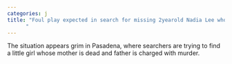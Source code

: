 ```yaml
---
categories: j
title: "Foul play expected in search for missing 2yearold Nadia Lee whose father is charged with murder
      "
---
```

The situation appears grim in Pasadena, where searchers are trying to find a little girl whose mother is dead and father is charged with murder.
      
